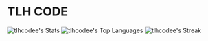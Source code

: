# TLH CODE





![tlhcodee's Stats](https://github-readme-stats.vercel.app/api?username=tlhcodee&theme=vue-dark&show_icons=true&hide_border=false&count_private=false)
![tlhcodee's Top Languages](https://github-readme-stats.vercel.app/api/top-langs/?username=tlhcodee&theme=vue-dark&show_icons=true&hide_border=false&layout=compact)
![tlhcodee's Streak](https://github-readme-streak-stats.herokuapp.com/?user=tlhcodee&theme=vue-dark&hide_border=false)
